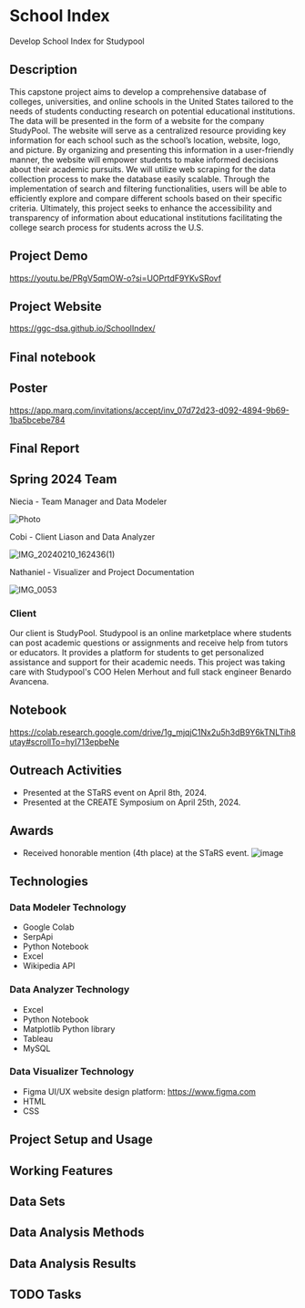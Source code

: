 # School Index
Develop School Index for Studypool

## Description 
This capstone project aims to develop a comprehensive database of colleges, universities, and online schools in the United States tailored to the needs of students conducting research on potential educational institutions. The data will be presented in the form of a website for the company StudyPool. The website will serve as a centralized resource providing key information for each school such as the school’s location, website, logo, and picture. By organizing and presenting this information in a user-friendly manner, the website will empower students to make informed decisions about their academic pursuits. We will utilize web scraping for the data collection process to make the database easily scalable. Through the implementation of search and filtering functionalities, users will be able to efficiently explore and compare different schools based on their specific criteria. Ultimately, this project seeks to enhance the accessibility and transparency of information about educational institutions facilitating the college search process for students across the U.S.

## Project Demo 
<https://youtu.be/PRgV5qmOW-o?si=UOPrtdF9YKvSRovf>

## Project Website 
<https://ggc-dsa.github.io/SchoolIndex/> 

## Final notebook

## Poster 
<https://app.marq.com/invitations/accept/inv_07d72d23-d092-4894-9b69-1ba5bcebe784>

## Final Report


## Spring 2024 Team
Niecia - Team Manager and Data Modeler 

![Photo](https://github.com/GGC-DSA/SchoolIndex/assets/125173695/2304a624-f74a-48bc-a0e5-099377ec9689)


Cobi - Client Liason and Data Analyzer 

![IMG_20240210_162436(1)](https://github.com/GGC-DSA/SchoolIndex/assets/125174228/9afd55c0-16f1-4de0-a388-8bad8ec0455d)


Nathaniel - Visualizer and Project Documentation

![IMG_0053](https://github.com/GGC-DSA/SchoolIndex/assets/144246936/7747f168-9c7f-452c-a961-3c237f644eef)

### Client
Our client is StudyPool. Studypool is an online marketplace where students can post academic questions or assignments and receive help from tutors or educators. It provides a platform for students to get personalized assistance and support for their academic needs. This project was taking care with Studypool's COO Helen Merhout and full stack engineer Benardo Avancena.

## Notebook
<https://colab.research.google.com/drive/1g_mjqjC1Nx2u5h3dB9Y6kTNLTih8utay#scrollTo=hyI713epbeNe>

## Outreach Activities
- Presented at the STaRS event on April 8th, 2024.
- Presented at the CREATE Symposium on April 25th, 2024.

## Awards
- Received honorable mention (4th place) at the STaRS event.
![image](https://github.com/GGC-DSA/SchoolIndex/assets/125174228/3e74122a-7fee-4c76-a876-45934509e0fc)

## Technologies
### Data Modeler Technology 
- Google Colab 
- SerpApi 
- Python Notebook
- Excel 
- Wikipedia API 

### Data Analyzer Technology 
- Excel
- Python Notebook
- Matplotlib Python library
- Tableau 
- MySQL 

### Data Visualizer Technology 
- Figma UI/UX website design platform: https://www.figma.com 
- HTML 
- CSS 

## Project Setup and Usage

## Working Features

## Data Sets

## Data Analysis Methods

## Data Analysis Results

## TODO Tasks
